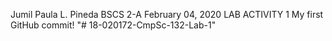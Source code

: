 Jumil Paula L. Pineda 
BSCS 2-A
February 04, 2020
LAB ACTIVITY 1
My first GitHub commit!
"# 18-020172-CmpSc-132-Lab-1" 
